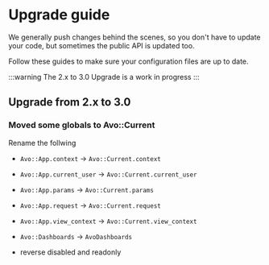 # Upgrade guide

We generally push changes behind the scenes, so you don't have to update your code, but sometimes the public API is updated too.

Follow these guides to make sure your configuration files are up to date.

:::warning
The 2.x to 3.0 Upgrade is a work in progress
:::

## Upgrade from 2.x to 3.0

### Moved some globals to Avo::Current

Rename the follwing
- `Avo::App.context`      -> `Avo::Current.context`
- `Avo::App.current_user` -> `Avo::Current.current_user`
- `Avo::App.params`       -> `Avo::Current.params`
- `Avo::App.request`      -> `Avo::Current.request`
- `Avo::App.view_context` -> `Avo::Current.view_context`
- `Avo::Dashboards` -> `AvoDashboards`

- reverse disabled and readonly
